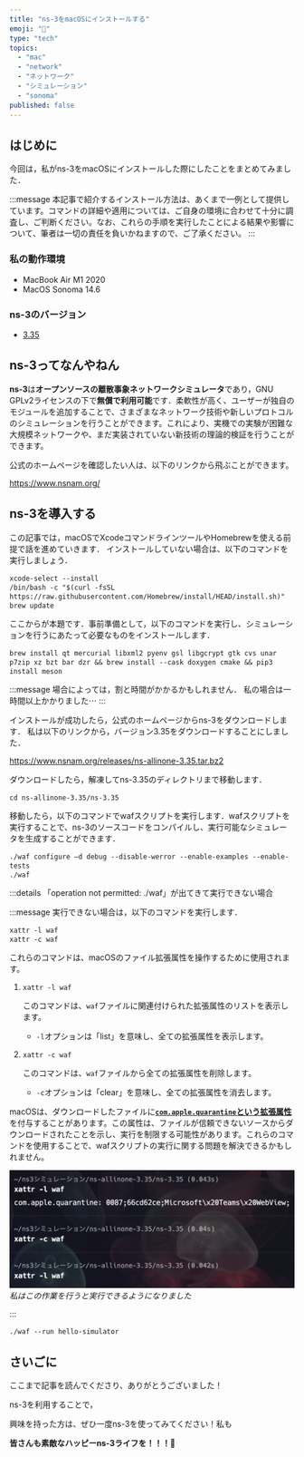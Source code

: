 ```yaml
---
title: "ns-3をmacOSにインストールする"
emoji: "🛜"
type: "tech"
topics:
  - "mac"
  - "network"
  - "ネットワーク"
  - "シミュレーション"
  - "sonoma"
published: false
---
```


## はじめに

今回は，私がns-3をmacOSにインストールした際にしたことをまとめてみました．

:::message
本記事で紹介するインストール方法は、あくまで一例として提供しています。コマンドの詳細や適用については、ご自身の環境に合わせて十分に調査し、ご判断ください。なお、これらの手順を実行したことによる結果や影響について、筆者は一切の責任を負いかねますので、ご了承ください。
:::

### 私の動作環境
- MacBook Air M1 2020
- MacOS Sonoma 14.6

### ns-3のバージョン
- [3.35](https://www.nsnam.org/releases/ns-3-35/)

## ns-3ってなんやねん

**ns-3**は**オープンソースの離散事象ネットワークシミュレータ**であり，GNU GPLv2ライセンスの下で**無償で利用可能**です．柔軟性が高く、ユーザーが独自のモジュールを追加することで、さまざまなネットワーク技術や新しいプロトコルのシミュレーションを行うことができます。これにより、実機での実験が困難な大規模ネットワークや、まだ実装されていない新技術の理論的検証を行うことができます。

公式のホームページを確認したい人は、以下のリンクから飛ぶことができます。

https://www.nsnam.org/

## ns-3を導入する

この記事では，macOSでXcodeコマンドラインツールやHomebrewを使える前提で話を進めていきます．
インストールしていない場合は、以下のコマンドを実行しましょう．

```
xcode-select --install
/bin/bash -c "$(curl -fsSL https://raw.githubusercontent.com/Homebrew/install/HEAD/install.sh)"
brew update
```

ここからが本題です．事前準備として，以下のコマンドを実行し、シミュレーションを行うにあたって必要なものをインストールします．

```
brew install qt mercurial libxml2 pyenv gsl libgcrypt gtk cvs unar p7zip xz bzt bar dzr && brew install --cask doxygen cmake && pip3 install meson
```

:::message
場合によっては，割と時間がかかるかもしれません．
私の場合は一時間以上かかりました⋯
:::

インストールが成功したら，公式のホームページからns-3をダウンロードします．
私は以下のリンクから，バージョン3.35をダウンロードすることにしました．

https://www.nsnam.org/releases/ns-allinone-3.35.tar.bz2

ダウンロードしたら，解凍してns-3.35のディレクトリまで移動します．

```
cd ns-allinone-3.35/ns-3.35
```

移動したら，以下のコマンドでwafスクリプトを実行します．wafスクリプトを実行することで、ns-3のソースコードをコンパイルし、実行可能なシミュレータを生成することができます．

```
./waf configure –d debug --disable-werror --enable-examples --enable-tests
./waf
```

:::details 「operation not permitted: ./waf」が出てきて実行できない場合

:::message
実行できない場合は，以下のコマンドを実行します．

```
xattr -l waf
xattr -c waf
```

これらのコマンドは、macOSのファイル拡張属性を操作するために使用されます。

1. `xattr -l waf`

   このコマンドは、`waf`ファイルに関連付けられた拡張属性のリストを表示します。
   - `-l`オプションは「list」を意味し、全ての拡張属性を表示します。

2. `xattr -c waf`

   このコマンドは、`waf`ファイルから全ての拡張属性を削除します。
   - `-c`オプションは「clear」を意味し、全ての拡張属性を消去します。

macOSは、ダウンロードしたファイルに[**`com.apple.quarantine`という拡張属性**](https://iboysoft.com/jp/news/com-apple-quarantine.html)を付与することがあります。この属性は、ファイルが信頼できないソースからダウンロードされたことを示し、実行を制限する可能性があります。これらのコマンドを使用することで、wafスクリプトの実行に関する問題を解決できるかもしれません。

![](/images/sankaku28/1.png)
*私はこの作業を行うと実行できるようになりました*

:::



```
./waf --run hello-simulator
```

## さいごに

ここまで記事を読んでくださり、ありがとうございました！

ns-3を利用することで，

興味を持った方は、ぜひ一度ns-3を使ってみてください！私も

**皆さんも素敵なハッピーns-3ライフを！！！🌸**
